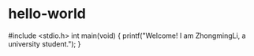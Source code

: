 # hello-world
#include <stdio.h>
int main(void)
{
    printf("Welcome! I am ZhongmingLi, a university student.");
}
